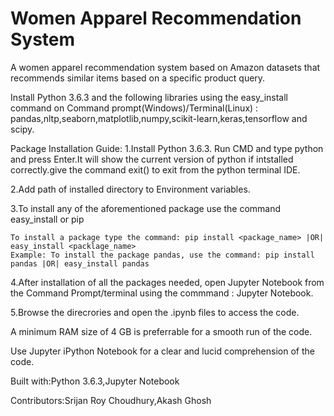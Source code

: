 # Women Apparel Recommendation System
A women apparel recommendation system based on Amazon datasets that recommends similar items based on a specific product query.


Install Python 3.6.3 and the following libraries using the easy_install command on Command prompt(Windows)/Terminal(Linux) : pandas,nltp,seaborn,matplotlib,numpy,scikit-learn,keras,tensorflow and scipy.


Package Installation Guide:
1.Install Python 3.6.3.
    Run CMD and type python and press Enter.It will show the current version of python if intstalled correctly.give the command exit() to     exit from the python terminal IDE.
    
2.Add path of installed directory to Environment variables.

3.To install any of the aforementioned package use the command easy_install or pip

    To install a package type the command: pip install <package_name> |OR| easy_install <packlage_name>
    Example: To install the package pandas, use the command: pip install pandas |OR| easy_install pandas

4.After installation of all the packages needed, open Jupyter Notebook from the Command Prompt/terminal using the commmand : Jupyter         Notebook.

5.Browse the direcrories and open the .ipynb files to access the code.


A minimum RAM size of 4 GB is preferrable for a smooth run of the code.


Use Jupyter iPython Notebook for a clear and lucid comprehension of the code.


Built with:Python 3.6.3,Jupyter Notebook


Contributors:Srijan Roy Choudhury,Akash Ghosh
